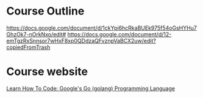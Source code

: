 # Course Outline
https://docs.google.com/document/d/1ckYpi6hcRkaBUEk975f54oGsHYHu7GhzOk7-nOrkNxo/edit# 
https://docs.google.com/document/d/12-emTgzRxSnnsor7wHxF8xp0QDdzaQFvznpVaBCX2uw/edit?copiedFromTrash

# Course website 
[Learn How To Code: Google's Go (golang) Programming Language](https://www.udemy.com/course/learn-how-to-code/)
